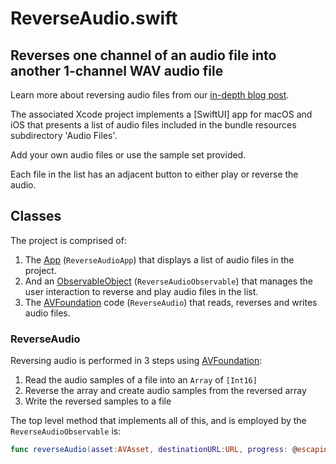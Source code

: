 # ReverseAudio.swift
## Reverses one channel of an audio file into another 1-channel WAV audio file

Learn more about reversing audio files from our [in-depth blog post](https://www.limit-point.com/blog/2022/reverse-audio).

The associated Xcode project implements a [SwiftUI] app for macOS and iOS that presents a list of audio files included in the bundle resources subdirectory 'Audio Files'.

Add your own audio files or use the sample set provided. 

Each file in the list has an adjacent button to either play or reverse the audio.

## Classes

The project is comprised of:

1. The [App] (`ReverseAudioApp`) that displays a list of audio files in the project.
2. And an [ObservableObject] (`ReverseAudioObservable`) that manages the user interaction to reverse and play audio files in the list.
3. The [AVFoundation] code (`ReverseAudio`) that reads, reverses and writes audio files.

### ReverseAudio

Reversing audio is performed in 3 steps using [AVFoundation]:

1. Read the audio samples of a file into an `Array` of `[Int16]`
2. Reverse the array and create audio samples from the reversed array
3. Write the reversed samples to a file

The top level method that implements all of this, and is employed by the `ReverseAudioObservable` is: 

```swift
func reverseAudio(asset:AVAsset, destinationURL:URL, progress: @escaping (Float) -> (), completion: @escaping (Bool, String?) -> ())
```

[App]: https://developer.apple.com/documentation/swiftui/app
[ObservableObject]: https://developer.apple.com/documentation/combine/observableobject
[AVFoundation]: https://developer.apple.com/documentation/avfoundation/
